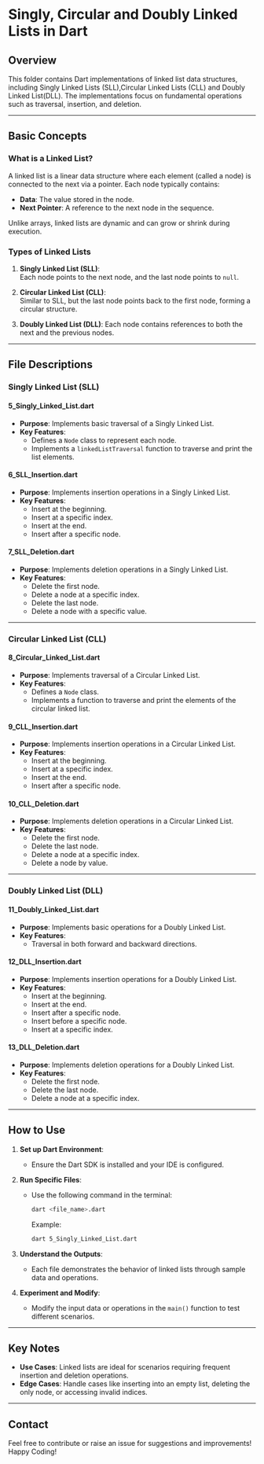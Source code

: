 # Singly, Circular and Doubly Linked Lists in Dart

## Overview
This folder contains Dart implementations of linked list data structures, including Singly Linked Lists (SLL),Circular Linked Lists (CLL) and Doubly Linked List(DLL). The implementations focus on fundamental operations such as traversal, insertion, and deletion.

---

## Basic Concepts

### What is a Linked List?
A linked list is a linear data structure where each element (called a node) is connected to the next via a pointer. Each node typically contains:
- **Data**: The value stored in the node.
- **Next Pointer**: A reference to the next node in the sequence.

Unlike arrays, linked lists are dynamic and can grow or shrink during execution.

### Types of Linked Lists
1. **Singly Linked List (SLL)**:  
   Each node points to the next node, and the last node points to `null`.

2. **Circular Linked List (CLL)**:  
   Similar to SLL, but the last node points back to the first node, forming a circular structure.

3. **Doubly Linked List (DLL)**: Each node contains references to both the next and the previous nodes.   

---

## File Descriptions

### Singly Linked List (SLL)

#### **5_Singly_Linked_List.dart**
- **Purpose**: Implements basic traversal of a Singly Linked List.  
- **Key Features**:
  - Defines a `Node` class to represent each node.
  - Implements a `linkedListTraversal` function to traverse and print the list elements.

#### **6_SLL_Insertion.dart**
- **Purpose**: Implements insertion operations in a Singly Linked List.  
- **Key Features**:
  - Insert at the beginning.
  - Insert at a specific index.
  - Insert at the end.
  - Insert after a specific node.

#### **7_SLL_Deletion.dart**
- **Purpose**: Implements deletion operations in a Singly Linked List.  
- **Key Features**:
  - Delete the first node.
  - Delete a node at a specific index.
  - Delete the last node.
  - Delete a node with a specific value.

---

### Circular Linked List (CLL)

#### **8_Circular_Linked_List.dart**
- **Purpose**: Implements traversal of a Circular Linked List.  
- **Key Features**:
  - Defines a `Node` class.
  - Implements a function to traverse and print the elements of the circular linked list.

#### **9_CLL_Insertion.dart**
- **Purpose**: Implements insertion operations in a Circular Linked List.  
- **Key Features**:
  - Insert at the beginning.
  - Insert at a specific index.
  - Insert at the end.
  - Insert after a specific node.

#### **10_CLL_Deletion.dart**
- **Purpose**: Implements deletion operations in a Circular Linked List.  
- **Key Features**:
  - Delete the first node.
  - Delete the last node.
  - Delete a node at a specific index.
  - Delete a node by value.

---

### Doubly Linked List (DLL)

#### **11_Doubly_Linked_List.dart**
- **Purpose**: Implements basic operations for a Doubly Linked List.  
- **Key Features**:
  - Traversal in both forward and backward directions.

#### **12_DLL_Insertion.dart**
- **Purpose**: Implements insertion operations for a Doubly Linked List.  
- **Key Features**:
  - Insert at the beginning.
  - Insert at the end.
  - Insert after a specific node.
  - Insert before a specific node.
  - Insert at a specific index.

#### **13_DLL_Deletion.dart**
- **Purpose**: Implements deletion operations for a Doubly Linked List.  
- **Key Features**:
  - Delete the first node.
  - Delete the last node.
  - Delete a node at a specific index.

---

## How to Use

1. **Set up Dart Environment**:
   - Ensure the Dart SDK is installed and your IDE is configured.

2. **Run Specific Files**:
   - Use the following command in the terminal:
     ```bash
     dart <file_name>.dart
     ```
     Example:
     ```bash
     dart 5_Singly_Linked_List.dart
     ```

3. **Understand the Outputs**:
   - Each file demonstrates the behavior of linked lists through sample data and operations.

4. **Experiment and Modify**:
   - Modify the input data or operations in the `main()` function to test different scenarios.

---

## Key Notes
- **Use Cases**: Linked lists are ideal for scenarios requiring frequent insertion and deletion operations.
- **Edge Cases**: Handle cases like inserting into an empty list, deleting the only node, or accessing invalid indices.

---

## Contact
Feel free to contribute or raise an issue for suggestions and improvements!  
Happy Coding!
